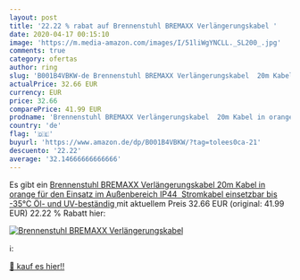 ```yaml
---
layout: post
title: '22.22 % rabat auf Brennenstuhl BREMAXX Verlängerungskabel '
date: 2020-04-17 00:15:10
image: 'https://m.media-amazon.com/images/I/51liWgYNCLL._SL200_.jpg'
comments: true
category: ofertas
author: ring
slug: 'B001B4VBKW-de Brennenstuhl BREMAXX Verlängerungskabel  20m Kabel in orange  für den Einsatz im Außenbereich IP44  Stromkabel einsetzbar bis -35°C  Öl- und UV-beständig '
actualPrice: 32.66 EUR
currency: EUR
price: 32.66
comparePrice: 41.99 EUR
prodname: 'Brennenstuhl BREMAXX Verlängerungskabel  20m Kabel in orange  für den Einsatz im Außenbereich IP44  Stromkabel einsetzbar bis -35°C  Öl- und UV-beständig '
country: 'de'
flag: '🇩🇪'
buyurl: 'https://www.amazon.de/dp/B001B4VBKW/?tag=tolees0ca-21'
descuento: '22.22'
average: '32.14666666666666'
---
```


Es gibt ein [Brennenstuhl BREMAXX Verlängerungskabel  20m Kabel in orange  für den Einsatz im Außenbereich IP44  Stromkabel einsetzbar bis -35°C  Öl- und UV-beständig ](https://www.amazon.de/dp/B001B4VBKW/?tag=tolees0ca-21) mit aktuellem Preis 32.66 EUR (original: 41.99 EUR) 22.22 % Rabatt hier:

[![Brennenstuhl BREMAXX Verlängerungskabel ](https://m.media-amazon.com/images/I/51liWgYNCLL._SL200_.jpg)](https://www.amazon.de/dp/B001B4VBKW/?tag=tolees0ca-21)

ℹ️:


[🛒 kauf es hier!!](https://www.amazon.de/dp/B001B4VBKW/?tag=tolees0ca-21)
